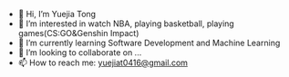 - 👋 Hi, I’m Yuejia Tong
- 👀 I’m interested in watch NBA, playing basketball, playing games(CS:GO&Genshin Impact)
- 🌱 I’m currently learning Software Development and Machine Learning
- 💞️ I’m looking to collaborate on ...
- 📫 How to reach me: yuejiat0416@gmail.com

<!---
yuejiat-0416/yuejiat-0416 is a ✨ special ✨ repository because its `README.md` (this file) appears on your GitHub profile.
You can click the Preview link to take a look at your changes.
--->
